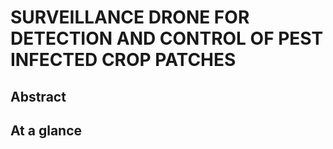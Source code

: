 # SURVEILLANCE DRONE FOR DETECTION AND CONTROL OF PEST INFECTED CROP PATCHES

<h2>Abstract</h2>

<h2>At a glance</h2>
